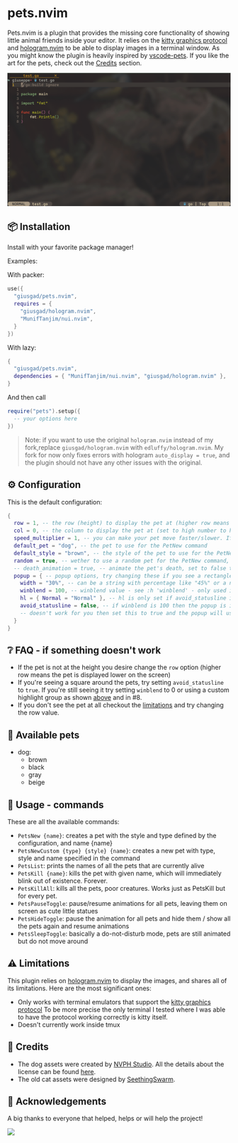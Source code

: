 # pets.nvim

Pets.nvim is a plugin that provides the missing core functionality of showing little animal friends inside your editor.
It relies on the [kitty graphics protocol](https://sw.kovidgoyal.net/kitty/graphics-protocol/) and [hologram.nvim](https://github.com/edluffy/hologram.nvim) to be able to display images in a terminal window.
As you might know the plugin is heavily inspired by [vscode-pets](https://github.com/tonybaloney/vscode-pets/tree/master/media).
If you like the art for the pets, check out the [Credits](#-Credits) section.

<!-- panvimdoc-ignore-start -->
![pets.gif](./pets.gif)
<!-- panvimdoc-ignore-end -->

## 📦 Installation

Install with your favorite package manager!

Examples:

With packer:
```lua
use({
  "giusgad/pets.nvim",
  requires = {
    "giusgad/hologram.nvim",
    "MunifTanjim/nui.nvim",
  }
})
```
With lazy:
```lua
{
  "giusgad/pets.nvim",
  dependencies = { "MunifTanjim/nui.nvim", "giusgad/hologram.nvim" },
}
```
And then call 
```lua
require("pets").setup({
  -- your options here
})
```
>Note: if you want to use the original `hologram.nvim` instead of my fork,replace `giusgad/hologram.nvim` with `edluffy/hologram.nvim`.
>My fork for now only fixes errors with hologram `auto_display = true`, and the plugin should not have any other issues with the original.

## ⚙️ Configuration

This is the default configuration:
```lua
{
  row = 1, -- the row (height) to display the pet at (higher row means the pet is lower on the screen), must be 1<=row<=10
  col = 0, -- the column to display the pet at (set to high number to have it stay still on the right side)
  speed_multiplier = 1, -- you can make your pet move faster/slower. If slower the animation will have lower fps.
  default_pet = "dog", -- the pet to use for the PetNew command
  default_style = "brown", -- the style of the pet to use for the PetNew command
  random = true, -- wether to use a random pet for the PetNew command, ovverides default_pet and default_style
  -- death_animation = true, -- animate the pet's death, set to false to feel less guilt -- currently no animations are available
  popup = { -- popup options, try changing these if you see a rectangle around the pets
    width = "30%", -- can be a string with percentage like "45%" or a number of columns like 45
    winblend = 100, -- winblend value - see :h 'winblend' - only used if avoid_statusline is false
    hl = { Normal = "Normal" }, -- hl is only set if avoid_statusline is true, you can put any hl group instead of "Normal"
    avoid_statusline = false, -- if winblend is 100 then the popup is invisible and covers the statusline, if that
    -- doesn't work for you then set this to true and the popup will use hl and will be spawned above the statusline (hopefully)
  }
}
```

## ❔ FAQ - if something doesn't work

- If the pet is not at the height you desire change the `row` option (higher row means the pet is displayed lower on the screen)
- If you're seeing a square around the pets, try setting `avoid_statusline` to `true`. If you're still seeing it
    try setting `winblend` to 0 or using a custom highlight group as shown [above](#-Configuration) and in #8.
- If you don't see the pet at all checkout the [limitations](#-Limitations) and try changing the row value.

## 🐾 Available pets

- dog:
    - brown
    - black
    - gray
    - beige

## 📑 Usage - commands

These are all the available commands:
- `PetsNew {name}`: creates a pet with the style and type defined by the configuration, and name {name}
- `PetsNewCustom {type} {style} {name}`: creates a new pet with type, style and name specified in the command
- `PetsList`: prints the names of all the pets that are currently alive
- `PetsKill {name}`: kills the pet with given name, which will immediately blink out of existence. Forever.
- `PetsKillAll`: kills all the pets, poor creatures. Works just as PetsKill but for every pet.
- `PetsPauseToggle`: pause/resume animations for all pets, leaving them on screen as cute little statues
- `PetsHideToggle`: pause the animation for all pets and hide them / show all the pets again and resume animations
- `PetsSleepToggle`: basically a do-not-disturb mode, pets are still animated but do not move around

## ⚠️ Limitations

This plugin relies on [hologram.nvim](https://github.com/edluffy/hologram.nvim) to display the images,
and shares all of its limitations. Here are the most significant ones:
- Only works with terminal emulators that support the [kitty graphics protocol](https://sw.kovidgoyal.net/kitty/graphics-protocol/)
    To be more precise the only terminal I tested where I was able to have the protocol working correctly is kitty itself.
- Doesn't currently work inside tmux

## 👏 Credits

- The dog assets were created by [NVPH Studio](https://nvph-studio.itch.io/dog-animation-4-different-dogs). All the details about the license
can be found [here](https://creativecommons.org/licenses/by-nd/4.0/#).
- The old cat assets were designed by [SeethingSwarm](https://seethingswarm.itch.io/catset).

<!-- panvimdoc-ignore-start -->
## 🙏 Acknowledgements

A big thanks to everyone that helped, helps or will help the project!

<a href="https://github.com/giusgad/pets.nvim/graphs/contributors">
  <img src="https://contrib.rocks/image?repo=giusgad/pets.nvim"/>
</a>

<!-- panvimdoc-ignore-end -->
